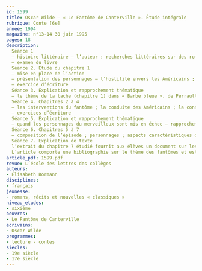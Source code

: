 ```yaml
---
id: 1599
title: Oscar Wilde – « Le Fantôme de Canterville ». Étude intégrale
rubrique: Conte [6e]
annee: 1994
magazine: n°13-14 30 juin 1995
pages: 18
description:
  Séance 1
  – histoire littéraire – l’auteur ; recherches littéraires sur des romanciers britanniques ; classement chronologique
  – examen du livre
  Séance 2. Étude du chapitre 1
  – mise en place de l’action
  – présentation des personnages – l’hostilité envers les Américains ; les éléments d’une peinture critique ; une attitude indulgente
  – exercice d’écriture
  Séance 3. Explication et rapprochement thématique
  – le thème de la tache (chapitre 1) dans « Barbe bleue », de Perrault
  Séance 4. Chapitres 2 à 4
  – les interventions du fantôme ; la conduite des Américains ; la connaissance du fantôme ; titres possibles pour cet épisode
  – exercices d’écriture
  Séance 5. Explication et rapprochement thématique
  – quand les personnages du merveilleux sont mis en échec – rapprochement avec « Le Carosse inutile », d’Anouilh
  Séance 6. Chapitres 5 à 7
  – composition de l’épisode ; personnages ; aspects caractéristiques du dénouement
  Séance 7. Explication de texte
  l’extrait du chapitre 7 étudié fournit aux élèves un document sur les funérailles d’autrefois
  L’article comporte une bibliographie sur le thème des fantômes et est suivi, en annexe, de l’extrait de « Barbe bleue » et de la fable d’Anouilh.
article_pdf: 1599.pdf
revue: L’école des lettres des collèges
auteurs:
- Élisabeth Bormann
disciplines:
- français
jeunesse:
- romans, récits et nouvelles « classiques »
niveau_etudes:
- sixième
oeuvres:
- Le Fantôme de Canterville
ecrivains:
- Oscar Wilde
programmes:
- lecture - contes
siecles:
- 19e siècle
- 17e siècle
---
```

